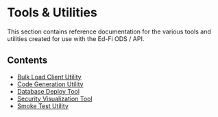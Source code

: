 # Tools & Utilities

This section contains reference documentation for the various tools and
utilities created for use with the Ed-Fi ODS / API.

## Contents

* [Bulk Load Client Utility](./bulk-load-client-utility.md)
* [Code Generation Utility](./code-generation-utility.md)
* [Database Deploy Tool](./database-deploy-tool.md)
* [Security Visualization Tool](./security-visualization-tool.md)
* [Smoke Test Utility](./smoke-test-utility.md)
